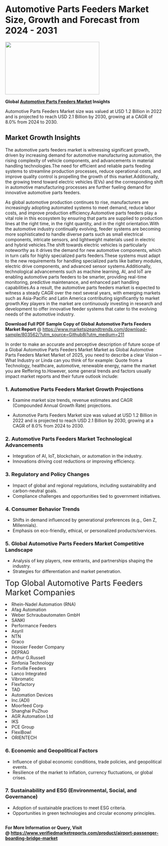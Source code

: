 <H1>Automotive Parts Feeders Market Size, Growth and Forecast from 2024 - 2031</H1><img class="aligncenter size-medium wp-image-584254" src="https://thirdeyenews.in/wp-content/uploads/2024/09/Global-Market-Research-300x168.jpeg" alt="" width="300" height="168" /><p><strong>Global&nbsp;<a href="https://www.marketsizeandtrends.com/download-sample/803562/?utm_source=Github8j?utm_medium=211">Automotive Parts Feeders Market</a> Insights</strong></p><p>Automotive Parts Feeders Market size was valued at USD 1.2 Billion in 2022 and is projected to reach USD 2.1 Billion by 2030, growing at a CAGR of 8.0% from 2024 to 2030.</p><p><h2>Market Growth Insights</h2> <p>The automotive parts feeders market is witnessing significant growth, driven by increasing demand for automotive manufacturing automation, the rising complexity of vehicle components, and advancements in material handling technologies.The need for efficient and reliable parts feeding systems to streamline production processes, reduce operational costs, and improve quality control is propelling the growth of this market.Additionally, the growing trend toward electric vehicles (EVs) and the corresponding shift in automotive manufacturing processes are further fueling demand for innovative automotive parts feeders.</p> <p>As global automotive production continues to rise, manufacturers are increasingly adopting automated systems to meet demand, reduce labor costs, and improve production efficiency.Automotive parts feeders play a vital role in this ecosystem by ensuring that parts are supplied to production lines at the right time, in the right quantity, and in the right orientation.With the automotive industry continually evolving, feeder systems are becoming more sophisticated to handle diverse parts such as small electrical components, intricate sensors, and lightweight materials used in electric and hybrid vehicles.The shift towards electric vehicles is particularly noteworthy as it drives the demand for new automotive components, which in turn calls for highly specialized parts feeders.These systems must adapt to the new requirements for handling specialized parts like battery modules, electric drive components, and advanced sensor systems.Additionally, technological advancements such as machine learning, AI, and IoT are enabling automotive parts feeders to be smarter, providing real-time monitoring, predictive maintenance, and enhanced part handling capabilities.As a result, the automotive parts feeders market is expected to witness a steady CAGR over the next several years, with emerging markets such as Asia-Pacific and Latin America contributing significantly to market growth.Key players in the market are continuously investing in research and development to offer innovative feeder systems that cater to the evolving needs of the automotive industry.</p> <p><span class=""><strong>Download Full PDF Sample Copy of Global Automotive Parts Feeders Market Report</strong> @ <a href="https://www.marketsizeandtrends.com/download-sample/803562/?utm_source=Github8j?utm_medium=211" target="_blank">https://www.marketsizeandtrends.com/download-sample/803562/?utm_source=Github8j?utm_medium=211</a></span></p><p>In order to make an accurate and perceptive description of future scope of a Global&nbsp;Automotive Parts Feeders Market Market as Global&nbsp;Automotive Parts Feeders Market Market of 2025, you need to describe a clear Vision &ndash; What Industry or Linda can you think of for example: Quote from a Technology, healthcare, automotive, renewable energy, name the market you are Reffering to.However, some general trends and factors usually impact market reports and their future outlook include:</p><h3>1.&nbsp;<strong>Automotive Parts Feeders Market Growth Projections</strong></h3><ul><li>Examine market size trends, revenue estimates and CAGR (Compounded Annual Growth Rate) projections.</li><li><p>Automotive Parts Feeders Market size was valued at USD 1.2 Billion in 2022 and is projected to reach USD 2.1 Billion by 2030, growing at a CAGR of 8.0% from 2024 to 2030.</p></li></ul><h3>2.&nbsp;<strong>Automotive Parts Feeders Market Technological Advancements</strong></h3><ul><li>Integration of AI, IoT, blockchain, or automation in the industry.</li><li>Innovations driving cost reductions or improving efficiency.</li></ul><h3>3.&nbsp;<strong>Regulatory and Policy Changes</strong></h3><ul><li>Impact of global and regional regulations, including sustainability and carbon-neutral goals.</li><li>Compliance challenges and opportunities tied to government initiatives.</li></ul><h3>4.&nbsp;<strong>Consumer Behavior Trends</strong></h3><ul><li>Shifts in demand influenced by generational preferences (e.g., Gen Z, Millennials).</li><li>Emphasis on eco-friendly, ethical, or personalized products/services.</li></ul><h3>5.&nbsp;<strong>Global Automotive Parts Feeders Market Competitive Landscape</strong></h3><ul><li>Analysis of key players, new entrants, and partnerships shaping the industry.</li><li>Strategies for differentiation and market penetration.</li></ul><p data-pm-slice="1 1 []"><span style="color: inherit; font-family: inherit; font-size: 25px;">Top Global Automotive Parts Feeders Market Companies</span></p><div class="" data-test-id=""><p><li>Rhein-Nadel Automation (RNA)</li><li> Afag Automation</li><li> Weber Schraubautomaten GmbH</li><li> SANKI</li><li> Performance Feeders</li><li> Asyril</li><li> NTN</li><li> Graco</li><li> Hoosier Feeder Company</li><li> DEPRAG</li><li> Arthur G.Russell</li><li> Sinfonia Technology</li><li> Fortville Feeders</li><li> Lanco Integrated</li><li> Vibromatic</li><li> Flexfactory</li><li> TAD</li><li> Automation Devices</li><li> Inc.(ADI)</li><li> Moorfeed Corp</li><li> Shanghai PuZhuo</li><li> AGR Automation Ltd</li><li> IKS</li><li> PCE Group</li><li> FlexiBowl</li><li> ORIENTECH</li></p></div><h3>6.&nbsp;<strong>Economic and Geopolitical Factors</strong></h3><ul><li>Influence of global economic conditions, trade policies, and geopolitical events.</li><li>Resilience of the market to inflation, currency fluctuations, or global crises.</li></ul><h3>7.&nbsp;<strong>Sustainability and ESG (Environmental, Social, and Governance)</strong></h3><ul><li>Adoption of sustainable practices to meet ESG criteria.</li><li>Opportunities in green technologies and circular economy principles.</li></ul><h2><strong style="font-size: 14px;">For More Information or Query, Visit @&nbsp;</strong><a style="background-color: #ffffff; font-size: 14px;" href="https://www.marketsizeandtrends.com/report/automotive-parts-feeders-market/" target="_blank">https://www.verifiedmarketreports.com/product/airport-passenger-boarding-bridge-market</a></h2>